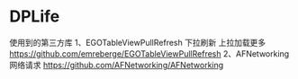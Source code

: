 DPLife
======

使用到的第三方库
1、EGOTableViewPullRefresh 下拉刷新 上拉加载更多
https://github.com/emreberge/EGOTableViewPullRefresh
2、AFNetworking  网络请求
https://github.com/AFNetworking/AFNetworking
